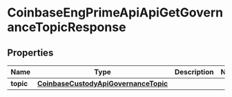 
# CoinbaseEngPrimeApiApiGetGovernanceTopicResponse

## Properties
Name | Type | Description | Notes
------------ | ------------- | ------------- | -------------
**topic** | [**CoinbaseCustodyApiGovernanceTopic**](CoinbaseCustodyApiGovernanceTopic.md) |  | 



